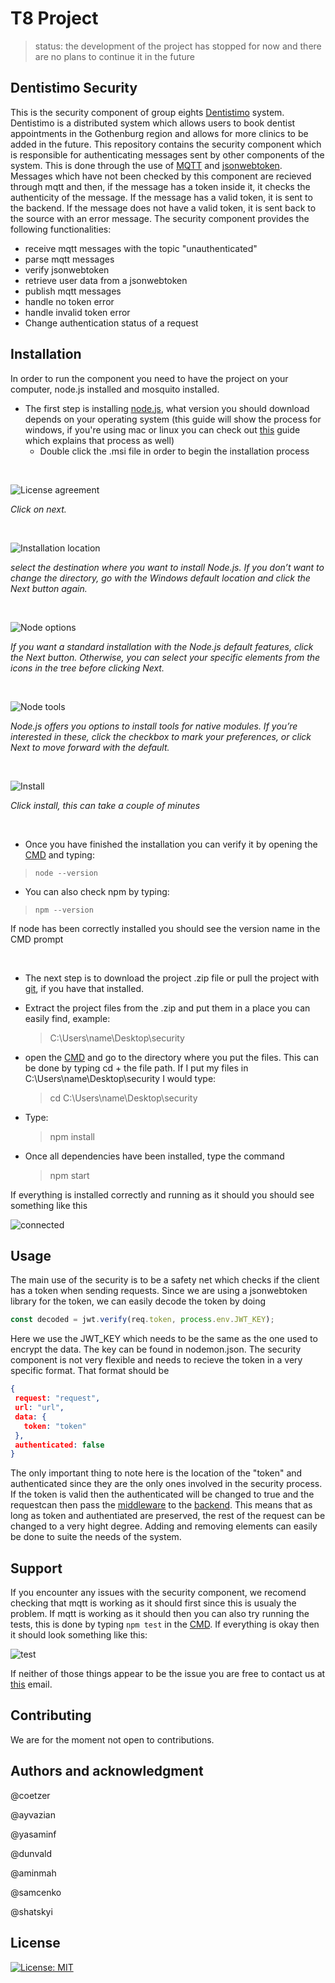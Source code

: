 # T8 Project
 
>status: the development of the project has stopped for now and there are no plans to continue it in the future

## Dentistimo Security
This is the security component of group eights [Dentistimo](https://git.chalmers.se/courses/dit355/dit356-2022/t-8/documentation) system. Dentistimo is a distributed system which allows users to book dentist appointments in the Gothenburg region and allows for more clinics to be added in the future. This repository contains the security component which is responsible for authenticating messages sent by other components of the system. This is done through the use of [MQTT](https://mqtt.org/) and [jsonwebtoken](https://jwt.io/). Messages which have not been checked by this component are recieved through mqtt and then, if the message has a token inside it, it checks the authenticity of the message. If the message has a valid token, it is sent to the backend. If the message does not have a valid token, it is sent back to the source with an error message. The security component provides the following functionalities:
 
- receive mqtt messages with the topic "unauthenticated"
- parse mqtt messages
- verify jsonwebtoken
- retrieve user data from a jsonwebtoken
- publish mqtt messages
- handle no token error
- handle invalid token error
- Change authentication status of a request

## Installation
In order to run the component you need to have the project on your computer, node.js installed and mosquito installed.
- The first step is installing [node.js](https://nodejs.org/en/download/), what version you should download depends on your operating system (this guide will show the process for windows, if you're using mac or linux you can check out [this](https://kinsta.com/blog/how-to-install-node-js/) guide which explains that process as well)
  - Double click the .msi file in order to begin the installation process
 
&nbsp;
&nbsp;
 
![License agreement](./public/accept-node-js-license-agreement.png)
 
*Click on next.*
 
&nbsp;
 
![Installation location](./public/select-node.js-installation-folder.png)
 
*select the destination where you want to install Node.js. If you don’t want to change the directory, go with the Windows default location and click the Next button again.*
 
&nbsp;
 
![Node options](./public/node.js-custom-setup-option-.png)
 
*If you want a standard installation with the Node.js default features, click the Next button. Otherwise, you can select your specific elements from the icons in the tree before clicking Next.*
 
&nbsp;
 
![Node tools](./public/install-Tools-for-native-modules.png)
 
*Node.js offers you options to install tools for native modules. If you’re interested in these, click the checkbox to mark your preferences, or click Next to move forward with the default.*
 
&nbsp;
 
![Install](./public/begin-node.js-installation.png)
 
*Click install, this can take a couple of minutes*
 
&nbsp;
 
  - Once you have finished the installation you can verify it by opening the [CMD](https://www.lifewire.com/command-prompt-2625840) and typing:
 
  >```node --version```
 
  - You can also check npm by typing:
 
  >```npm --version```
 
  If node has been correctly installed you should see the version name in the CMD prompt
 
&nbsp;

- The next step is to download the project .zip file or pull the project with [git](https://git-scm.com/), if you have that installed.
 
- Extract the project files from the .zip and put them in a place you can easily find, example:
  >C:\Users\name\Desktop\security
 
- open the [CMD](https://www.lifewire.com/command-prompt-2625840) and go to the directory where you put the files. This can be done by typing cd + the file path. If I put my files in C:\Users\name\Desktop\security I would type:
  >cd C:\Users\name\Desktop\security

- Type:
  >npm install
 
- Once all dependencies have been installed, type the command
  >npm start
 
If everything is installed correctly and running as it should you should see something like this
 
 ![connected](./public/confirmatio.png)

## Usage
The main use of the security is to be a safety net which checks if the client has a token when sending requests. Since we are using a jsonwebtoken library for the token, we can easily decode the token by doing

 ```js
 const decoded = jwt.verify(req.token, process.env.JWT_KEY);
 ```

 Here we use the JWT_KEY which needs to be the same as the one used to encrypt the data. The key can be found in nodemon.json. The security component is not very flexible and needs to recieve the token in a very specific format. That format should be 

 ```JSON
 {
  request: "request",
  url: "url",
  data: {
    token: "token"
  },
  authenticated: false
 }
 ```

The only important thing to note here is the location of the "token" and authenticated since they are the only ones involved in the security process. If the token is valid then the authenticated will be changed to true and the requestcan then pass the [middleware](https://git.chalmers.se/courses/dit355/dit356-2022/t-8/t8-project) to the [backend](https://git.chalmers.se/courses/dit355/dit356-2022/t-8/data-manager). This means that as long as token and authentiated are preserved, the rest of the request can be changed to a very hight degree. Adding and removing elements can easily be done to suite the needs of the system. 

## Support
If you encounter any issues with the security component, we recomend checking that mqtt is working as it should first since this is usualy the problem. If mqtt is working as it should then you can also try running the tests, this is done by typing `npm test` in the [CMD](https://www.lifewire.com/command-prompt-2625840). If everything is okay then it should look something like this:

![test](public\test.png)

If neither of those things appear to be the issue you are free to contact us at [this](mailto:djcoetzer10@gmail.com) email.

## Contributing
We are for the moment not open to contributions.

## Authors and acknowledgment
@coetzer
 
@ayvazian
 
@yasaminf
 
@dunvald
 
@aminmah
 
@samcenko
 
@shatskyi

## License
[![License: MIT](https://img.shields.io/badge/License-MIT-yellow.svg)](https://opensource.org/licenses/MIT)
